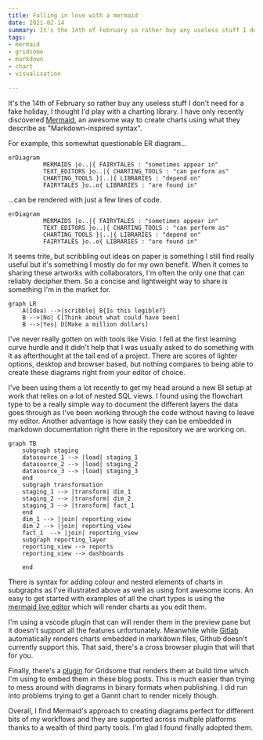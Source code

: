 ```yaml
---
title: Falling in love with a mermaid
date: 2021-02-14
summary: It's the 14th of February so rather buy any useless stuff I don't need for a fake holiday, I thought I'd play with a charting library.
tags:
- mermaid
- gridsome
- markdown
- chart
- visualisation

---
```


It's the 14th of February so rather buy any useless stuff I don't need for a fake holiday, I thought I'd play with a charting library. I have only recently discovered [Mermaid](https://mermaid-js.github.io/mermaid/#/), an awesome way to create charts using what they describe as "Markdown-inspired syntax".

For example, this somewhat questionable ER diagram...

```mermaid
erDiagram
          MERMAIDS |o..|{ FAIRYTALES : "sometimes appear in"
          TEXT_EDITORS }o..|{ CHARTING_TOOLS : "can perform as"
          CHARTING_TOOLS }|..|{ LIBRARIES : "depend on"
          FAIRYTALES }o..o{ LIBRARIES : "are found in"
```

...can be rendered with just a few lines of code.

```
erDiagram
          MERMAIDS |o..|{ FAIRYTALES : "sometimes appear in"
          TEXT_EDITORS }o..|{ CHARTING_TOOLS : "can perform as"
          CHARTING_TOOLS }|..|{ LIBRARIES : "depend on"
          FAIRYTALES }o..o{ LIBRARIES : "are found in"
```

It seems trite, but scribbling out ideas on paper is something I still find really useful but it's something I mostly do for my own benefit. When it comes to sharing these artworks with collaborators, I'm often the only one that can reliably decipher them. So a concise and lightweight way to share is something I'm in the market for.

```mermaid
graph LR
    A(Idea) -->|scribble| B{Is this legible?}
    B -->|No| C[Think about what could have been]
    B -->|Yes| D[Make a million dollars]
```

I've never really gotten on with tools like Visio. I fell at the first learning curve hurdle and it didn't help that I was usually asked to do something with it as afterthought at the tail end of a project. There are scores of lighter options, desktop and browser based, but nothing compares to being able to create these diagrams right from your editor of choice.

I've been using them a lot recently to get my head around a new BI setup at work that relies on a lot of nested SQL views. I found using the flowchart type to be a really simple way to document the different layers the data goes through as I've been working through the code without having to leave my editor. Another advantage is how easily they can be embedded in markdown documentation right there in the repository we are working on.

```mermaid
graph TB
    subgraph staging
    datasource_1 --> |load| staging_1
    datasource_2 --> |load| staging_2
    datasource_3 --> |load| staging_3
    end
    subgraph transformation
    staging_1 --> |transform| dim_1
    staging_2 --> |transform| dim_2
    staging_3 --> |transform| fact_1
    end
    dim_1 --> |join| reporting_view
    dim_2 --> |join| reporting_view
    fact_1  --> |join| reporting_view
    subgraph reporting_layer
    reporting_view --> reports
    reporting_view --> dashboards

    end

```

There is syntax for adding colour and nested elements of charts in subgraphs as I've illustrated above as well as using font awesome icons. An easy to get started with examples of all the chart types is using the [mermaid live editor](https://mermaid-js.github.io/mermaid-live-editor/) which will render charts as you edit them.

I'm using a vscode plugin that can will render them in the preview pane but it doesn't support all the features unfortunately. Meanwhile while [Gitlab](https://docs.gitlab.com/ee/user/markdown.html#mermaid) automatically renders charts embedded in markdown files, Github doesn't currently support this. That said, there's a cross browser plugin that will that for you.

Finally, there's a [plugin](https://github.com/Braincoke/gridsome-plugin-remark-mermaid) for Gridsome that renders them at build time which I'm using to embed them in these blog posts. This is much easier than trying to mess around with diagrams in binary formats when publishing. I did run into problems trying to get a Gannt chart to render nicely though.

Overall, I find Mermaid's approach to creating diagrams perfect for different bits of my workflows and they are supported across multiple platforms thanks to a wealth of third party tools. I'm glad I found finally adopted them.
